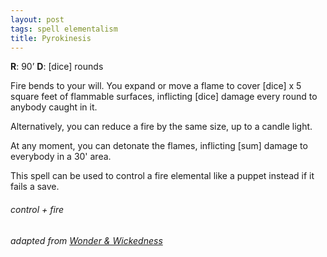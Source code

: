 ```yaml
---
layout: post
tags: spell elementalism
title: Pyrokinesis
---
```


**R**: 90’ 		**D**: [dice] rounds

Fire bends to your will. You expand or move a flame to cover [dice] x 5 square feet of flammable surfaces, inflicting [dice] damage every round to anybody caught in it.

Alternatively, you can reduce a fire by the same size, up to a candle light.

At any moment, you can detonate the flames, inflicting [sum] damage to everybody in a 30' area.

This spell can be used to control a fire elemental like a puppet instead if it fails a save.

###### control + fire
###### adapted from [Wonder & Wickedness](https://www.drivethrurpg.com/product/145647/Wonder--Wickedness)
